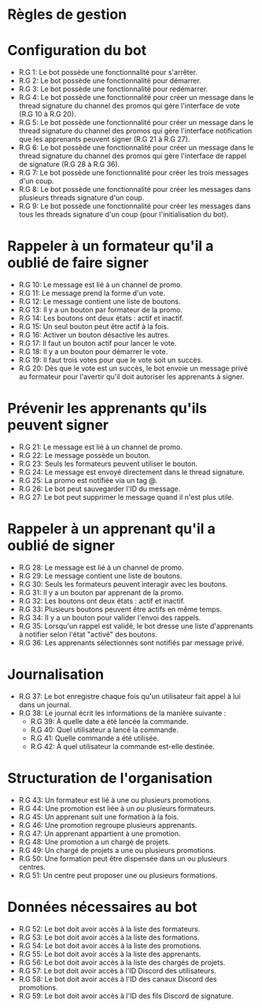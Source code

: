 # Règles de gestion

# Configuration du bot
- R.G 1: Le bot possède une fonctionnalité pour s'arrêter.
- R.G 2: Le bot possède une fonctionnalité pour démarrer.
- R.G 3: Le bot possède une fonctionnalité pour redémarrer.
- R.G 4: Le bot possède une fonctionnalité pour créer un message dans le thread signature du channel des promos qui gère l'interface de vote (R.G 10 à R.G 20).
- R.G 5: Le bot possède une fonctionnalité pour créer un message dans le thread signature du channel des promos qui gère l'interface notification que les apprenants peuvent signer (R.G 21 à R.G 27).
- R.G 6: Le bot possède une fonctionnalité pour créer un message dans le thread signature du channel des promos qui gère l'interface de rappel de signature (R.G 28 à R.G 36).
- R.G 7: Le bot possède une fonctionnalité pour créer les trois messages d'un coup.
- R.G 8: Le bot possède une fonctionnalité pour créer les messages dans plusieurs threads signature d'un coup.
- R.G 9: Le bot possède une fonctionnalité pour créer les messages dans tous les threads signature d'un coup (pour l'initialisation du bot).

# Rappeler à un formateur qu'il a oublié de faire signer
- R.G 10: Le message est lié à un channel de promo.
- R.G 11: Le message prend la forme d'un vote.
- R.G 12: Le message contient une liste de boutons.
- R.G 13: Il y a un bouton par formateur de la promo.
- R.G 14: Les boutons ont deux états : actif et inactif.
- R.G 15: Un seul bouton peut être actif à la fois.
- R.G 16: Activer un bouton désactive les autres.
- R.G 17: Il faut un bouton actif pour lancer le vote.
- R.G 18: Il y a un bouton pour démarrer le vote.
- R.G 19: Il faut trois votes pour que le vote soit un succès.
- R.G 20: Dès que le vote est un succès, le bot envoie un message privé au formateur pour l'avertir qu'il doit autoriser les apprenants à signer.

# Prévenir les apprenants qu'ils peuvent signer
- R.G 21: Le message est lié à un channel de promo.
- R.G 22: Le message possède un bouton.
- R.G 23: Seuls les formateurs peuvent utiliser le bouton.
- R.G 24: Le message est envoyé directement dans le thread signature.
- R.G 25: La promo est notifiée via un tag @.
- R.G 26: Le bot peut sauvegarder l'ID du message.
- R.G 27: Le bot peut supprimer le message quand il n'est plus utile.

# Rappeler à un apprenant qu'il a oublié de signer
- R.G 28: Le message est lié à un channel de promo.
- R.G 29: Le message contient une liste de boutons.
- R.G 30: Seuls les formateurs peuvent interagir avec les boutons.
- R.G 31: Il y a un bouton par apprenant de la promo.
- R.G 32: Les boutons ont deux états : actif et inactif.
- R.G 33: Plusieurs boutons peuvent être actifs en même temps.
- R.G 34: Il y a un bouton pour valider l'envoi des rappels.
- R.G 35: Lorsqu'un rappel est validé, le bot dresse une liste d'apprenants à notifier selon l'état "activé" des boutons.
- R.G 36: Les apprenants sélectionnés sont notifiés par message privé.

# Journalisation
- R.G 37: Le bot enregistre chaque fois qu'un utilisateur fait appel à lui dans un journal.
- R.G 38: Le journal écrit les informations de la manière suivante :
    - R.G 39: À quelle date a été lancée la commande.
    - R.G 40: Quel utilisateur a lancé la commande.
    - R.G 41: Quelle commande a été utilisée.
    - R.G 42: À quel utilisateur la commande est-elle destinée.

# Structuration de l'organisation
- R.G 43: Un formateur est lié à une ou plusieurs promotions.
- R.G 44: Une promotion est liée à un ou plusieurs formateurs.
- R.G 45: Un apprenant suit une formation à la fois.
- R.G 46: Une promotion regroupe plusieurs apprenants.
- R.G 47: Un apprenant appartient à une promotion.
- R.G 48: Une promotion a un chargé de projets.
- R.G 49: Un chargé de projets a une ou plusieurs promotions.
- R.G 50: Une formation peut être dispensée dans un ou plusieurs centres.
- R.G 51: Un centre peut proposer une ou plusieurs formations.

# Données nécessaires au bot
- R.G 52: Le bot doit avoir accès à la liste des formateurs.
- R.G 53: Le bot doit avoir accès à la liste des formations.
- R.G 54: Le bot doit avoir accès à la liste des promotions.
- R.G 55: Le bot doit avoir accès à la liste des apprenants.
- R.G 56: Le bot doit avoir accès à la liste des chargés de projets.
- R.G 57: Le bot doit avoir accès à l'ID Discord des utilisateurs.
- R.G 58: Le bot doit avoir accès à l'ID des canaux Discord des promotions.
- R.G 59: Le bot doit avoir accès à l'ID des fils Discord de signature.